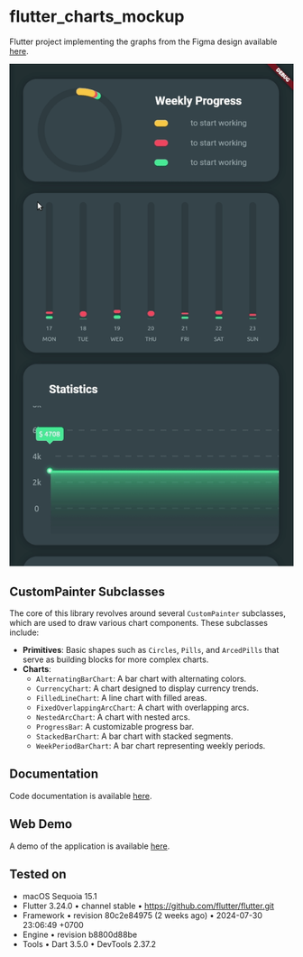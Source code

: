 # flutter_charts_mockup

Flutter project implementing the graphs from the Figma design available
[here](https://dribbble.com/shots/10904459-Marvie-iOS-App-UI-Kit-Dark-Theme?ref=uistore.design).

![demo](assets/demo.gif)

## CustomPainter Subclasses

The core of this library revolves around several `CustomPainter` subclasses,
which are used to draw various chart components. These subclasses include:

- **Primitives**: Basic shapes such as `Circles`, `Pills`, and `ArcedPills` that
  serve as building blocks for more complex charts.
- **Charts**:
  - `AlternatingBarChart`: A bar chart with alternating colors.
  - `CurrencyChart`: A chart designed to display currency trends.
  - `FilledLineChart`: A line chart with filled areas.
  - `FixedOverlappingArcChart`: A chart with overlapping arcs.
  - `NestedArcChart`: A chart with nested arcs.
  - `ProgressBar`: A customizable progress bar.
  - `StackedBarChart`: A bar chart with stacked segments.
  - `WeekPeriodBarChart`: A bar chart representing weekly periods.

## Documentation

Code documentation is available
[here](https://tyler-conrad.github.io/doc/flutter_charts_mockup/).

## Web Demo

A demo of the application is available
[here](https://tyler-conrad.github.io/flutter_charts_mockup/).

## Tested on

- macOS Sequoia 15.1
- Flutter 3.24.0 • channel stable • https://github.com/flutter/flutter.git
- Framework • revision 80c2e84975 (2 weeks ago) • 2024-07-30 23:06:49 +0700
- Engine • revision b8800d88be
- Tools • Dart 3.5.0 • DevTools 2.37.2
